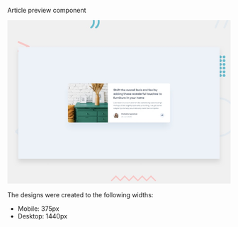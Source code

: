 Article preview component

![Design preview for the Article preview component coding challenge](./design/desktop-preview.jpg)


The designs were created to the following widths:

- Mobile: 375px
- Desktop: 1440px
